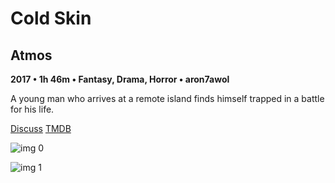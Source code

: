 # Cold Skin

## Atmos

**2017 • 1h 46m • Fantasy, Drama, Horror • aron7awol**

A young man who arrives at a remote island finds himself trapped in a battle for his life.

[Discuss](https://www.avsforum.com/threads/bass-eq-for-filtered-movies.2995212/post-56733992)  [TMDB](428399)

![img 0](https://fanart.tv/fanart/movies/428399/moviethumb/cold-skin-5b8270cee8963.jpg)

![img 1](https://i.imgur.com/Rr7eB2U.png)

